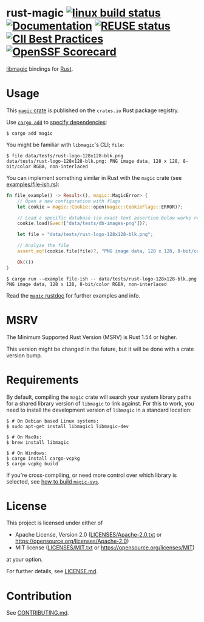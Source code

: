 rust-magic [![linux build status](https://github.com/robo9k/rust-magic/actions/workflows/linux.yml/badge.svg)](https://github.com/robo9k/rust-magic/actions/workflows/linux.yml) [![Documentation](https://docs.rs/magic/badge.svg)](https://docs.rs/magic) [![REUSE status](https://api.reuse.software/badge/github.com/robo9k/rust-magic)](https://api.reuse.software/info/github.com/robo9k/rust-magic) [![CII Best Practices](https://bestpractices.coreinfrastructure.org/projects/5709/badge)](https://bestpractices.coreinfrastructure.org/projects/5709) [![OpenSSF Scorecard](https://api.securityscorecards.dev/projects/github.com/robo9k/rust-magic/badge)](https://api.securityscorecards.dev/projects/github.com/robo9k/rust-magic) 
==========
[libmagic](https://www.darwinsys.com/file/) bindings for [Rust](https://www.rust-lang.org/).


# Usage

This [`magic` crate](https://crates.io/crates/magic) is published on the `crates.io` Rust package registry.

Use [`cargo add`](https://blog.rust-lang.org/2022/06/30/Rust-1.62.0.html#cargo-add) to [specify dependencies](https://doc.rust-lang.org/cargo/reference/specifying-dependencies.html):

```shell
$ cargo add magic
```

You might be familiar with `libmagic`'s CLI; `file`:
```shell
$ file data/tests/rust-logo-128x128-blk.png
data/tests/rust-logo-128x128-blk.png: PNG image data, 128 x 128, 8-bit/color RGBA, non-interlaced
```

You can implement something similar in Rust with the `magic` crate (see [examples/file-ish.rs](examples/file-ish.rs)):
```rust
fn file_example() -> Result<(), magic::MagicError> {
    // Open a new configuration with flags
    let cookie = magic::Cookie::open(magic::CookieFlags::ERROR)?;

    // Load a specific database (so exact text assertion below works regardless of the system's default database)
    cookie.load(&vec!["data/tests/db-images-png"])?;

    let file = "data/tests/rust-logo-128x128-blk.png";

    // Analyze the file
    assert_eq!(cookie.file(file)?, "PNG image data, 128 x 128, 8-bit/color RGBA, non-interlaced");

    Ok(())
}
```
```shell
$ cargo run --example file-ish -- data/tests/rust-logo-128x128-blk.png
PNG image data, 128 x 128, 8-bit/color RGBA, non-interlaced
```

Read the [`magic` rustdoc](https://docs.rs/magic/#usage-example) for further examples and info.

# MSRV

The Minimum Supported Rust Version (MSRV) is Rust 1.54 or higher.

This version might be changed in the future, but it will be done with a crate version bump.

# Requirements

By default, compiling the `magic` crate will search your system library paths for a shared library version of `libmagic` to link against. For this to work, you need to install the development version of `libmagic` in a standard location:
```shell
$ # On Debian based Linux systems:
$ sudo apt-get install libmagic1 libmagic-dev

$ # On MacOs:
$ brew install libmagic

$ # On Windows:
$ cargo install cargo-vcpkg
$ cargo vcpkg build
```

If you're cross-compiling, or need more control over which library is selected, see [how to build `magic-sys`](https://github.com/robo9k/rust-magic-sys#building).

# License

This project is licensed under either of
 * Apache License, Version 2.0
 ([LICENSES/Apache-2.0.txt](LICENSES/Apache-2.0.txt) or https://opensource.org/licenses/Apache-2.0)
 * MIT license
 ([LICENSES/MIT.txt](LICENSES/MIT.txt) or https://opensource.org/licenses/MIT)

at your option.

For further details, see [LICENSE.md](LICENSE.md).

# Contribution

See [CONTRIBUTING.md](CONTRIBUTING.md).
